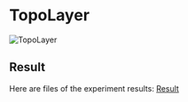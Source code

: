 # TopoLayer
![TopoLayer](https://github.com/Anonymous-ijcai-1/TopoLayer/blob/main/images/Topolayer.jpg)

## Result
Here are files of the experiment results: [Result](https://drive.google.com/drive/folders/1iFS2vJjwxr5lBL0OXoVkO3KaFpZ04v_n?usp=sharing)
